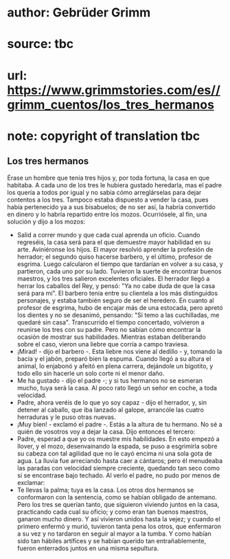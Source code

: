 # author: Gebrüder Grimm
# source: tbc
# url: https://www.grimmstories.com/es//grimm_cuentos/los_tres_hermanos
# note: copyright of translation tbc

## Los tres hermanos 

Érase un hombre que tenía tres hijos y, por toda fortuna, la casa en que
habitaba. A cada uno de los tres le hubiera gustado heredarla, mas el
padre los quería a todos por igual y no sabía cómo arreglárselas para
dejar contentos a los tres. Tampoco estaba dispuesto a vender la casa,
pues había pertenecido ya a sus bisabuelos; de no ser así, la habría
convertido en dinero y lo habría repartido entre los mozos. Ocurriósele,
al fin, una solución y dijo a los mozos:
- Salid a correr mundo y que cada cual aprenda un oficio. Cuando
regreséis, la casa será para el que demuestre mayor habilidad en su
arte.
Aviniéronse los hijos. El mayor resolvió aprender la profesión de
herrador; el segundo quiso hacerse barbero, y el último, profesor de
esgrima. Luego calcularon el tiempo que tardarían en volver a su casa, y
partieron, cada uno por su lado. Tuvieron la suerte de encontrar buenos
maestros, y los tres salieron excelentes oficiales. El herrador llegó a
herrar los caballos del Rey, y pensó: "Ya no cabe duda de que la casa
será para mí". El barbero tenía entre su clientela a los más
distinguidos personajes, y estaba también seguro de ser el heredero. En
cuanto al profesor de esgrima, hubo de encajar más de una estocada, pero
apretó los dientes y no se desanimó, pensando: "Si temo a las
cuchilladas, me quedaré sin casa".
Transcurrido el tiempo concertado, volvieron a reunirse los tres con su
padre. Pero no sabían cómo encontrar la ocasión de mostrar sus
habilidades. Mientras estaban deliberando sobre el caso, vieron una
liebre que corría a campo traviesa.
- ¡Mirad! - dijo el barbero -. Esta liebre nos viene al dedillo - y,
tomando la bacía y el jabón, preparó bien la espuma. Cuando llegó a su
altura el animal, lo enjabonó y afeitó en plena carrera, dejándole un
bigotito, y todo ello sin hacerle un solo corte ni el menor daño.
- Me ha gustado - dijo el padre -; y si tus hermanos no se esmeran
mucho, tuya será la casa.
Al poco rato llegó un señor en coche, a toda velocidad.
- Padre, ahora veréis de lo que yo soy capaz - dijo el herrador, y, sin
detener al caballo, que iba lanzado al galope, arrancóle las cuatro
herraduras y le puso otras nuevas.
- ¡Muy bien! - exclamó el padre -. Estás a la altura de tu hermano. No
sé a quién de vosotros voy a dejar la casa.
Dijo entonces el tercero:
- Padre, esperad a que yo os muestre mis habilidades.
En esto empezó a llover, y el mozo, desenvainando la espada, se puso a
esgrimirla sobre su cabeza con tal agilidad que no le cayó encima ni una
sola gota de agua. La lluvia fue arreciando hasta caer a cántaros; pero
él menudeaba las paradas con velocidad siempre creciente, quedando tan
seco como si se encontrase bajo techado.
Al verlo el padre, no pudo por menos de exclamar:
- Te llevas la palma; tuya es la casa.
Los otros dos hermanos se conformaron con la sentencia, como se habían
obligado de antemano. Pero los tres se querían tanto, que siguieron
viviendo juntos en la casa, practicando cada cual su oficio; y como eran
tan buenos maestros, ganaron mucho dinero. Y así vivieron unidos hasta
la vejez; y cuando el primero enfermó y murió, tuvieron tanta pena los
otros, que enfermaron a su vez y no tardaron en seguir al mayor a la
tumba. Y como habían sido tan hábiles artífices y se habían querido tan
entrañablemente, fueron enterrados juntos en una misma sepultura.
